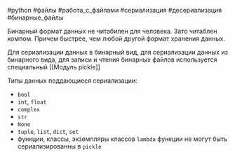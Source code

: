 #python #файлы #работа_с_файлами #сериализация #десериализация #бинарные_файлы


Бинарный формат данных не читабилен для человека. Зато читаблен компом. Причем быстрее, чем любой другой формат хранения данных.

Для сериализации данных в бинарный вид, для сериализации данных из бинарного вида, для записи и чтения бинарных файлов используется специальный [[Модуль pickle]]

Типы данных поддающиеся сериализации:
- `bool`
- `int`, `float`
- `complex`
- `str`
- `None`
- `tuple`, `list`, `dict`, `set`
- функции, классы, экземпляры классов
`lambda` функции не могут быть сериализированны в `pickle`
